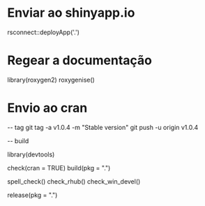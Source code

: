 
# Enviar ao shinyapp.io

rsconnect::deployApp('.')

# Regear a documentação

library(roxygen2)
roxygenise()

# Envio ao cran

-- tag 
git tag -a v1.0.4 -m "Stable version"
git push -u origin v1.0.4

-- build

library(devtools)

check(cran = TRUE)
build(pkg = ".")

spell_check()
check_rhub()
check_win_devel()

release(pkg = ".")
